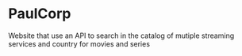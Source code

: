 # PaulCorp
Website that use an API to search in the catalog of mutiple streaming services and country for movies and series
